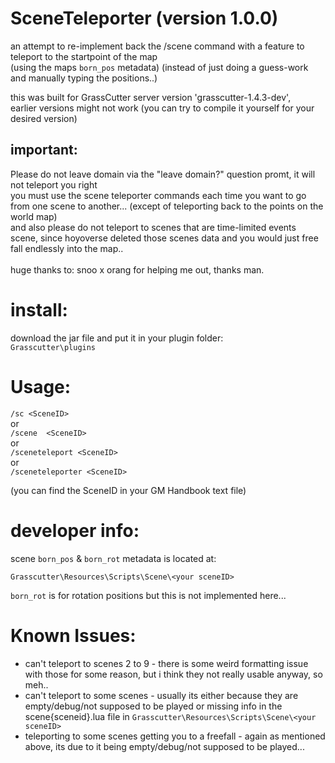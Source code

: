 # SceneTeleporter (version 1.0.0)
an attempt to re-implement back the /scene command with a feature to teleport to the startpoint of the map <br>(using the maps `born_pos` metadata)
(instead of just doing a guess-work and manually typing the positions..)

this was built for GrassCutter server version 'grasscutter-1.4.3-dev', <br>earlier versions might not work
(you can try to compile it yourself for your desired version)

## important:
Please do not leave domain via the "leave domain?" question promt, it will not teleport you right <br>
you must use the scene teleporter commands each time you want to go from one scene to another... (except of teleporting back to the points on the world map)
<br>and also please do not teleport to scenes that are time-limited events scene,
since hoyoverse deleted those scenes data and you would just free fall endlessly into the map..
<br> <br>
huge thanks to: snoo x orang for helping me out, thanks man.

# install:
download the jar file and put it in your plugin folder: <br>
`Grasscutter\plugins`

# Usage:
 `/sc <SceneID>` <br>
 or <br>
 `/scene  <SceneID>` <br>
 or <br>
 `/sceneteleport <SceneID>` <br>
 or <br>
 `/sceneteleporter <SceneID>`

(you can find the SceneID in your GM Handbook text file)


# developer info:
scene `born_pos` & `born_rot` metadata is located at:

`Grasscutter\Resources\Scripts\Scene\<your sceneID>`

`born_rot` is for rotation positions but this is not implemented here...

# Known Issues:

* can't teleport to scenes 2 to 9 - there is some weird formatting issue with those for some reason, but i think they not really usable anyway, so meh..
* can't teleport to some scenes - usually its either because they are empty/debug/not supposed to be played or missing info in the scene{sceneid}.lua file in `Grasscutter\Resources\Scripts\Scene\<your sceneID>`
* teleporting to some scenes getting you to a freefall - again as mentioned above, its due to it being empty/debug/not supposed to be played...

